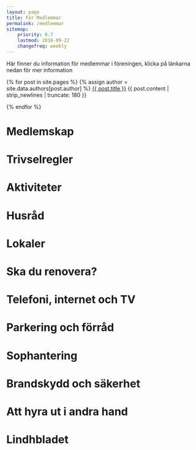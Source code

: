 ```yaml
---
layout: page
title: För Medlemmar
permalink: /medlemmar
sitemap:
    priority: 0.7
    lastmod: 2018-09-22
    changefreq: weekly
---
```

Här finner du information för medlemmar i föreningen, klicka på länkarna nedan för mer information

{% for post in site.pages %}
{% assign author = site.data.authors[post.author] %}
<a href="{{ post.url }}">{{ post.title }}</a></h4>
{{ post.content | strip_newlines | truncate: 180 }}
</li>
{% endfor %}

# Medlemskap

# Trivselregler

# Aktiviteter

# Husråd

# Lokaler

# Ska du renovera?

# Telefoni, internet och TV

# Parkering och förråd

# Sophantering

# Brandskydd och säkerhet

# Att hyra ut i andra hand

# Lindhbladet
